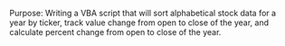 Purpose: Writing a VBA script that will sort alphabetical stock data for a year by ticker, track value change from open to close of the year, and calculate percent change from open to close of the year. 

